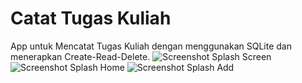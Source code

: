 # Catat Tugas Kuliah
App untuk Mencatat Tugas Kuliah dengan menggunakan SQLite dan menerapkan Create-Read-Delete.
![Screenshot Splash Screen](https://i.postimg.cc/RVNkwFZg/CTK-Splash.jpg)
![Screenshot Splash Home](https://i.postimg.cc/Yq6s6Wwf/CTK-Home.jpg)
![Screenshot Splash Add](https://i.postimg.cc/4xw2MRyY/CTK-Add.jpg)
